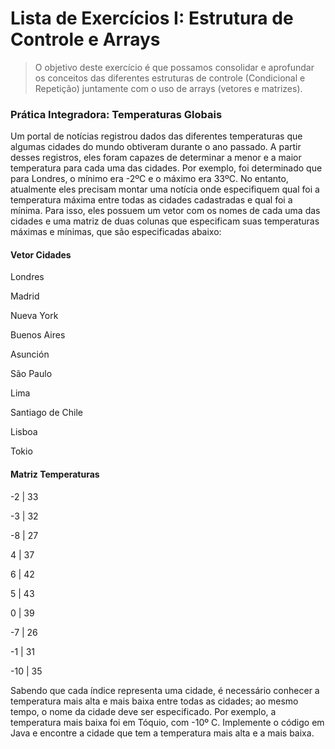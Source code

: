 # Lista de Exercícios I: Estrutura de Controle e Arrays

> O objetivo deste exercício é que possamos consolidar e aprofundar os conceitos das
diferentes estruturas de controle (Condicional e Repetição) juntamente com o uso de arrays
(vetores e matrizes).

### Prática Integradora: Temperaturas Globais

<p>Um portal de notícias registrou dados das diferentes temperaturas que algumas cidades
do mundo obtiveram durante o ano passado. A partir desses registros, eles foram
capazes de determinar a menor e a maior temperatura para cada uma das cidades. Por
exemplo, foi determinado que para Londres, o mínimo era -2ºC e o máximo era 33ºC.
No entanto, atualmente eles precisam montar uma notícia onde especifiquem qual foi a
temperatura máxima entre todas as cidades cadastradas e qual foi a mínima. Para isso,
eles possuem um vetor com os nomes de cada uma das cidades e uma matriz de duas
colunas que especificam suas temperaturas máximas e mínimas, que são especificadas
abaixo:</p>

#### Vetor Cidades
<p>Londres</p>
<p>Madrid</p>
<p>Nueva York</p>
<p>Buenos Aires</p>
<p>Asunción</p>
<p>São Paulo</p>
<p>Lima</p>
<p>Santiago de Chile</p>
<p>Lisboa</p>
<p>Tokio</p>

#### Matriz Temperaturas
<p>-2 | 33</p>
<p>-3 | 32</p>
<p>-8 | 27</p>
<p>4  | 37</p>
<p>6  | 42</p>
<p>5  | 43</p>
<p>0  | 39</p>
<p>-7  | 26</p>
<p>-1  | 31</p>
<p>-10  | 35</p>

<p>Sabendo que cada índice representa uma cidade, é necessário conhecer a temperatura
mais alta e mais baixa entre todas as cidades; ao mesmo tempo, o nome da cidade deve
ser especificado. Por exemplo, a temperatura mais baixa foi em Tóquio, com -10º C.
Implemente o código em Java e encontre a cidade que tem a temperatura mais alta e a
mais baixa.</p>